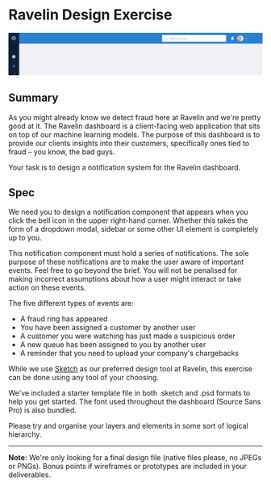 # Ravelin Design Exercise

![](https://raw.githubusercontent.com/unravelin/design-exercise/master/top_nav.jpg)

## Summary

As you might already know we detect fraud here at Ravelin and we're pretty good at it. The Ravelin dashboard is a client-facing web application that sits on top of our machine learning models. The purpose of this dashboard is to provide our clients insights into their customers, specifically ones tied to fraud – you know, the bad guys.

Your task is to design a notification system for the Ravelin dashboard.

## Spec

We need you to design a notification component that appears when you click the bell icon in the upper right-hand corner. Whether this takes the form of a dropdown modal, sidebar or some other UI element is completely up to you.

This notification component must hold a series of notifications. The sole purpose of these notifications are to make the user aware of important events. Feel free to go beyond the brief. You will not be penalised for making incorrect assumptions about how a user might interact or take action on these events.

The five different types of events are:

- A fraud ring has appeared
- You have been assigned a customer by another user
- A customer you were watching has just made a suspicious order
- A new queue has been assigned to you by another user
- A reminder that you need to upload your company's chargebacks

While we use [Sketch](https://www.sketchapp.com/) as our preferred design tool at Ravelin, this exercise can be done using any tool of your choosing. 

We've included a starter template file in both .sketch and .psd formats to help you get started. The font used throughout the dashboard (Source Sans Pro) is also bundled.

Please try and organise your layers and elements in some sort of logical hierarchy.

___

**Note:** We're only looking for a final design file (native files please, no JPEGs or PNGs). Bonus points if wireframes or prototypes are included in your deliverables.
